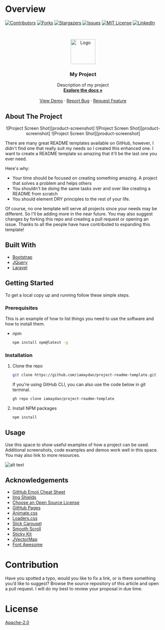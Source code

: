 # Overview

[![Contributors][contributors-shield]][contributors-url]
[![Forks][forks-shield]][forks-url]
[![Stargazers][stars-shield]][stars-url]
[![Issues][issues-shield]][issues-url]
[![MIT License][license-shield]][license-url]
[![LinkedIn][linkedin-shield]][linkedin-url]


<!-- PROJECT LOGO -->
<br />
<p align="center">
  <a href="https://github.com/iamaydan/project-readme-template">
    <img src="https://cdn.logo.com/hotlink-ok/logo-social-sq.png" alt="Logo" width="80" height="80">
  </a>

  <h3 align="center">My Project</h3>

  <p align="center">
    Description of my project
    <br />
    <a href="https://github.com/iamaydan/project-readme-template"><strong>Explore the docs »</strong></a>
    <br />
    <br />
    <a href="https://github.com/iamaydan/project-readme-template">View Demo</a>
    ·
    <a href="https://github.com/iamaydan/project-readme-template/issues">Report Bug</a>
    ·
    <a href="https://github.com/iamaydan/project-readme-template/issues">Request Feature</a>
  </p>
</p>


## About The Project
<p align="center">
![Project Screen Shot][product-screenshot] 
![Project Screen Shot][product-screenshot]
![Project Screen Shot][product-screenshot]
</p>


There are many great README templates available on GitHub, however, I didn't find one that really suit my needs so I created this enhanced one. I want to create a README template so amazing that it'll be the last one you ever need.

Here's why:
* Your time should be focused on creating something amazing. A project that solves a problem and helps others
* You shouldn't be doing the same tasks over and over like creating a README from scratch
* You should element DRY principles to the rest of your life.

Of course, no one template will serve all projects since your needs may be different. So I'll be adding more in the near future. You may also suggest changes by forking this repo and creating a pull request or opening an issue. Thanks to all the people have have contributed to expanding this template!


## Built With

* [Bootstrap](https://getbootstrap.com)
* [JQuery](https://jquery.com)
* [Laravel](https://laravel.com)


## Getting Started

To get a local copy up and running follow these simple steps.

### Prerequisites

This is an example of how to list things you need to use the software and how to install them.
* npm

  ```sh
  npm install npm@latest -g
  ```

### Installation

1. Clone the repo
   ```sh
   git clone https://github.com/iamaydan/project-readme-template.git
   ```
   
   If you're using GitHub CLI, you can also use the code below in git terminal.

   ```sh
   gh repo clone iamaydan/project-readme-template
   ```

2. Install NPM packages

   ```sh
   npm install
   ```


## Usage

Use this space to show useful examples of how a project can be used. Additional screenshots, code examples and demos work well in this space. You may also link to more resources.

![alt text](https://appradar.com/wp-content/uploads/evernote-dark-mode-app-screenshots-1024x732.png)


## Acknowledgements

* [GitHub Emoji Cheat Sheet](https://www.webpagefx.com/tools/emoji-cheat-sheet)
* [Img Shields](https://shields.io)
* [Choose an Open Source License](https://choosealicense.com)
* [GitHub Pages](https://pages.github.com)
* [Animate.css](https://daneden.github.io/animate.css)
* [Loaders.css](https://connoratherton.com/loaders)
* [Slick Carousel](https://kenwheeler.github.io/slick)
* [Smooth Scroll](https://github.com/cferdinandi/smooth-scroll)
* [Sticky Kit](http://leafo.net/sticky-kit)
* [JVectorMap](http://jvectormap.com)
* [Font Awesome](https://fontawesome.com)


# Contribution

Have you spotted a typo, would you like to fix a link, or is there something you’d like to suggest? Browse the source repository of this article and open a pull request. I will do my best to review your proposal in due time.


# License

[Apache-2.0](http://www.apache.org/licenses/LICENSE-2.0)    



<!-- MARKDOWN LINKS & IMAGES -->
[contributors-shield]: https://img.shields.io/github/contributors/iamaydan/project-readme-template.svg?style=for-the-badge
[contributors-url]: https://github.com/iamaydan/project-readme-template/graphs/contributors
[forks-shield]: https://img.shields.io/github/forks/iamaydan/project-readme-template.svg?style=for-the-badge
[forks-url]: https://github.com/iamaydan/project-readme-template/network/members
[stars-shield]: https://img.shields.io/github/stars/iamaydan/project-readme-template.svg?style=for-the-badge
[stars-url]: https://github.com/iamaydan/project-readme-template/stargazers
[issues-shield]: https://img.shields.io/github/issues/iamaydan/project-readme-template.svg?style=for-the-badge
[issues-url]: https://github.com/iamaydan/project-readme-template/issues
[license-shield]: https://img.shields.io/github/license/iamaydan/project-readme-template.svg?style=for-the-badge
[license-url]: https://github.com/iamaydan/project-readme-template/blob/master/LICENSE.txt
[linkedin-shield]: https://img.shields.io/badge/-LinkedIn-black.svg?style=for-the-badge&logo=linkedin&colorB=555
[linkedin-url]: https://linkedin.com/in/iamaydan
[product-screenshot]: https://hothardware.com/ContentImages/NewsItem/48104/content/iphone_ios_12.jpg
